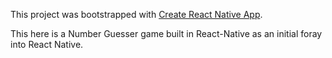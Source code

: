 This project was bootstrapped with [Create React Native App](https://github.com/react-community/create-react-native-app).

This here is a Number Guesser game built in React-Native as an initial foray into React Native.
